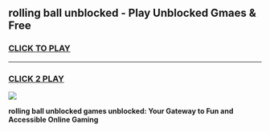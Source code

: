 
## rolling ball unblocked - Play Unblocked Gmaes & Free
<h3>
<a href="https://news.freeplayer.one?title=rolling_ball_unblocked&ref=16F">CLICK TO PLAY</a></h3>
<hr>

<h3>
<a href="https://news.freeplayer.one?title=rolling_ball_unblocked&ref=16F">CLICK 2 PLAY</a>
  
</h3>

<a href="https://news.freeplayer.one?title=rolling_ball_unblocked&ref=16F/"><img src="https://clearcache.store/games.png"></a>


**rolling ball unblocked games unblocked: Your Gateway to Fun and Accessible Online Gaming**
